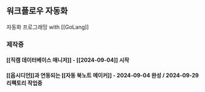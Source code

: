 ## 워크플로우 자동화

자동화 프로그래밍 with [[GoLang]]

### 제작중
#### [[직캠 데이터베이스 매니저]] - [[2024-09-04]] 시작
#### [[옵시디언]]과 연동되는 [[자동 북노트 메이커]] - 2024-09-04 완성 / 2024-09-29 리펙토리 작업중
